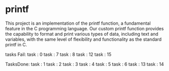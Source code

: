 # printf
This project is an implementation of the printf function, a fundamental feature in the C programming language. Our custom printf function provides the capability to format and print various types of data, including text and variables, with the same level of flexibility and functionality as the standard printf in C.

tasks Fail:
task : 0
task : 7
task : 8
task : 12
task : 15

TasksDone:
task : 1
task : 2
task : 3
task : 4
task : 5
task : 6
task : 13
task : 14






